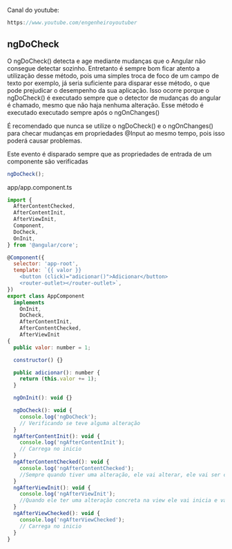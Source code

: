 Canal do youtube:

```js
https://www.youtube.com/engenheiroyoutuber
```

## ngDoCheck

O ngDoCheck() detecta e age mediante mudanças que o Angular não consegue detectar sozinho. Entretanto é sempre bom ficar atento a utilização desse método, pois uma simples troca de foco de um campo de texto por exemplo, já seria suficiente para disparar esse método, o que pode prejudicar o desempenho da sua aplicação. Isso ocorre porque o ngDoCheck() é executado sempre que o detector de mudanças do angular é chamado, mesmo que não haja nenhuma alteração. Esse método é executado executado sempre após o ngOnChanges()

É recomendado que nunca se utilize o ngDoCheck() e o ngOnChanges() para checar mudanças em propriedades @Input ao mesmo tempo, pois isso poderá causar problemas.

Este evento é disparado sempre que as propriedades de entrada de um componente
são verificadas

```js
ngDoCheck();
```

app/app.component.ts

```js
import {
  AfterContentChecked,
  AfterContentInit,
  AfterViewInit,
  Component,
  DoCheck,
  OnInit,
} from '@angular/core';

@Component({
  selector: 'app-root',
  template: `{{ valor }}
    <button (click)="adicionar()">Adicionar</button>
    <router-outlet></router-outlet>`,
})
export class AppComponent
  implements
    OnInit,
    DoCheck,
    AfterContentInit,
    AfterContentChecked,
    AfterViewInit
{
  public valor: number = 1;

  constructor() {}

  public adicionar(): number {
    return (this.valor += 1);
  }

  ngOnInit(): void {}

  ngDoCheck(): void {
    console.log('ngDoCheck');
    // Verificando se teve alguma alteração
  }
  ngAfterContentInit(): void {
    console.log('ngAfterContentInit');
    // Carrega no inicio
  }
  ngAfterContentChecked(): void {
    console.log('ngAfterContentChecked');
    //Sempre quando tiver uma alteração, ele vai alterar, ele vai ser chamado ou invocado caso precise
  }
  ngAfterViewInit(): void {
    console.log('ngAfterViewInit');
    //Quando ele ter uma alteração concreta na view ele vai inicia e vai chama a função
  }
  ngAfterViewChecked(): void {
    console.log('ngAfterViewChecked');
    // Carrega no inicio
  }
}

```
